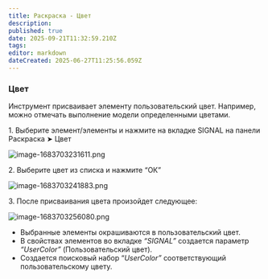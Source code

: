 ```yaml
---
title: Раскраска - Цвет
description: 
published: true
date: 2025-09-21T11:32:59.210Z
tags: 
editor: markdown
dateCreated: 2025-06-27T11:25:56.059Z
---
```


### **Цвет**

Инструмент присваивает элементу пользовательский цвет. Например, можно отмечать выполнение модели определенными цветами.

1\. Выберите элемент/элементы и нажмите на вкладке SIGNAL на панели Раскраска ➤ Цвет

![image-1683703231611.png](https://lh7-rt.googleusercontent.com/docsz/AD_4nXftZVSYsbzTv4JavvtdVmAwYtUTPkfqbCv9lx_YpcR0dBkfEwKVQ_kjg5K0idMbF09idEiGZDMBTnjs69OZp8MS4PgiHe5RWoJ1QK-rjGeC1MBIoAMv6G_Nn-YsG0GrJew8V_xYjwrCuqEoS5LKMw?key=9lhHUWOQlf7pAmMpb993XQ)

2\. Выберите цвет из списка и нажмите “ОК”

![image-1683703241883.png](https://lh7-rt.googleusercontent.com/docsz/AD_4nXeLJBUv6CledGkwuRJ-DaVJNY_CmArPv8XuLwIWsYRMC_jIOGsFWkX-TxOhpptRKnLbwNWog4FMdFDhUigFOeDW6P5IpWPlBvS9Gq0BRvNpTbMMMdLWmnxceiICFPja3vwRy32lqeoDG4NRZic9?key=9lhHUWOQlf7pAmMpb993XQ)

3\. После присваивания цвета произойдет следующее:

![image-1683703256080.png](https://lh7-rt.googleusercontent.com/docsz/AD_4nXdQfbwLZ8Fo9an3FLjOFWjk--Iz2-9HfoL4fCx7FPtQ1ZHUFfS8dJPABoJqXeOfBSn6KuvllhvjE3i-l0iF-G5ByLhDJCSZggDnDYkeOatdr6E02J_eLlBFoCNU-cgsUow_iQ59L_EfW8F5ZetFUQ?key=9lhHUWOQlf7pAmMpb993XQ)

-   Выбранные элементы окрашиваются в пользовательский цвет.
-   В свойствах элементов во вкладке *“SIGNAL”* создается параметр *“UserColor”* (Пользовательский цвет).
-   Создается поисковый набор “*UserColor”* соответствующий пользовательскому цвету.